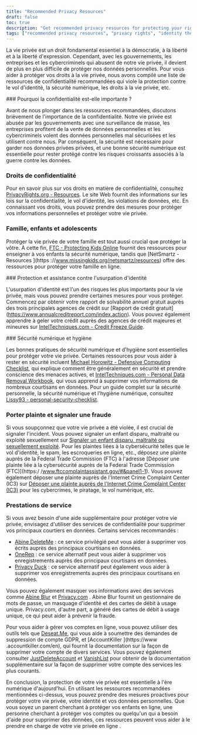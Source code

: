 ```yaml
---
title: "Recommended Privacy Resources"
draft: false
toc: true
description: "Get recommended privacy resources for protecting your rights, family, and personal information. Learn about privacy rights, identity theft protection, and digital security from experts. Stay protected from cyber criminals and mass surveillance by following our guide on recommended privacy services, masking information and account management tools. Take control of your personal data and safeguard it with SimeonOnSecurity's Recommended Privacy Resources."
tags: ["recommended privacy resources", "privacy rights", "identity theft protection", "digital security", "cyber criminals", "mass surveillance", "personal data", "SimeonOnSecurity", "family", "children", "teens", "digital security hygiene", "credit report", "credit freeze", "defensive computing checklist", "personal data removal", "file complaints", "report fraud", "privacy services", "masking information", "account management", "GDPR requests", "account deletion"]
---
```


 La vie privée est un droit fondamental essentiel à la démocratie, à la liberté et à la liberté d'expression. Cependant, avec les gouvernements, les entreprises et les cybercriminels qui abusent de notre vie privée, il devient de plus en plus difficile de protéger nos données personnelles. Pour vous aider à protéger vos droits à la vie privée, nous avons compilé une liste de ressources de confidentialité recommandées qui viole la protection contre le vol d'identité, la sécurité numérique, les droits à la vie privée, etc.  ### Pourquoi la confidentialité est-elle importante ?  Avant de nous plonger dans les ressources recommandées, discutons brièvement de l'importance de la confidentialité. Notre vie privée est abusée par les gouvernements avec une surveillance de masse, les entreprises profitent de la vente de données personnelles et les cybercriminels volent des données personnelles mal sécurisées et les utilisent contre nous. Par conséquent, la sécurité est nécessaire pour garder nos données privées privées, et une bonne sécurité numérique est essentielle pour rester protégé contre les risques croissants associés à la guerre contre les données.  ### Droits de confidentialité  Pour en savoir plus sur vos droits en matière de confidentialité, consultez [PrivacyRights.org - Resources](https://privacyrights.org/resources). Le site Web fournit des informations sur les lois sur la confidentialité, le vol d'identité, les violations de données, etc. En connaissant vos droits, vous pouvez prendre des mesures pour protéger vos informations personnelles et protéger votre vie privée.  ### Famille, enfants et adolescents  Protéger la vie privée de votre famille est tout aussi crucial que protéger la vôtre. À cette fin, [FTC - Protecting Kids Online](https://www.consumer.ftc.gov/topics/protecting-kids-online) fournit des ressources pour enseigner à vos enfants la sécurité numérique, tandis que [NetSmartz - Resources ](https ://www.missingkids.org/netsmartz/resources) offre des ressources pour protéger votre famille en ligne.  ### Protection et assistance contre l'usurpation d'identité  L'usurpation d'identité est l'un des risques les plus importants pour la vie privée, mais vous pouvez prendre certaines mesures pour vous protéger. Commencez par obtenir votre rapport de solvabilité annuel gratuit auprès des trois principales agences de crédit sur [Rapport de crédit gratuit] (https://www.annualcreditreport.com/index.action). Vous pouvez également apprendre à geler votre crédit auprès des agences de crédit majeures et mineures sur [IntelTechniques.com - Credit Freeze Guide](https://inteltechniques.com/data/workbook.pdf).  ### Sécurité numérique et hygiène  Les bonnes pratiques de sécurité numérique et d'hygiène sont essentielles pour protéger votre vie privée. Certaines ressources pour vous aider à rester en sécurité incluent [Michael Horowitz - Defensive Computing Checklist](https://defensivecomputingchecklist.com/), qui explique comment être généralement en sécurité et prendre conscience des menaces actives, et [IntelTechniques.com - Personal Data Removal Workbook](https://inteltechniques.com/data/workbook.pdf), qui vous apprend à supprimer vos informations de nombreux courtisans en données. Pour un guide complet sur la sécurité personnelle, la sécurité numérique et l'hygiène numérique, consultez [Lissy93 - personal-security-checklist](https://github.com/Lissy93/personal-security-checklist).  ### Porter plainte et signaler une fraude  Si vous soupçonnez que votre vie privée a été violée, il est crucial de signaler l'incident. Vous pouvez signaler un enfant disparu, maltraité ou exploité sexuellement sur [Signaler un enfant disparu, maltraité ou sexuellement exploité](http://www.missingkids.com/Report). Pour les plaintes liées à la cybersécurité telles que le vol d'identité, le spam, les escroqueries en ligne, etc., déposez une plainte auprès de la Federal Trade Commission (FTC) à l'adresse [Déposer une plainte liée à la cybersécurité auprès de la Federal Trade Commission (FTC)](https:/ /www.ftccomplaintassistant.gov/#&panel1-1). Vous pouvez également déposer une plainte auprès de l'Internet Crime Complaint Center (IC3) sur [Déposer une plainte auprès de l'Internet Crime Complaint Center (IC3)](https://complaint.ic3.gov/default.aspx?) pour les cybercrimes, le piratage, le vol numérique, etc.  ### Prestations de service  Si vous avez besoin d'une aide supplémentaire pour protéger votre vie privée, envisagez d'utiliser des services de confidentialité pour supprimer vos principaux courtiers en données. Certains services recommandés :  - [Abine DeleteMe](https://joindeleteme.com/refer?coupon=RFR-40867-7DWHR4) : ce service privilégié peut vous aider à supprimer vos écrits auprès des principaux courtisans en données. - [OneRep](https://onerep.com) : ce service alternatif peut vous aider à supprimer vos enregistrements auprès des principaux courtisans en données. - [Privacy Duck](https://www.privacyduck.com/) : ce service alternatif peut également vous aider à supprimer vos enregistrements auprès des principaux courtisans en données.  Vous pouvez également masquer vos informations avec des services comme [Abine Blur](https://dnt.abine.com/#/ref_register/pC8ZbvQtt) et [Privacy.com](https://privacy.com/join/SU86Y) . Abine Blur fournit un gestionnaire de mots de passe, un masquage d'identité et des cartes de débit à usage unique. Privacy.com, d'autre part, a généré des cartes de débit à usage unique, ce qui peut aider à prévenir la fraude.  Pour vous aider à gérer vos comptes en ligne, vous pouvez utiliser des outils tels que [Deseat.Me](https://app.deseat.me), qui vous aide à soumettre des demandes de suppression de compte GDPR, et [AccountKiller ](https://www .accountkiller.com/en), qui fournit la documentation sur la façon de supprimer votre compte de divers services. Vous pouvez également consulter [JustDeleteAccount](https://www.justdeleteaccount.com/) et [VanishList](https://vanishlist.ml/) pour obtenir de la documentation supplémentaire sur la façon de supprimer votre compte des services les plus courants.  En conclusion, la protection de votre vie privée est essentielle à l'ère numérique d'aujourd'hui. En utilisant les ressources recommandées mentionnées ci-dessus, vous pouvez prendre des mesures proactives pour protéger votre vie privée, votre identité et vos données personnelles. Que vous soyez un parent cherchant à protéger vos enfants en ligne, une personne cherchant à protéger vos comptes ou quelqu'un qui a besoin d'aide pour supprimer des données, ces ressources peuvent vous aider à le prendre en charge de votre vie privée en ligne . 